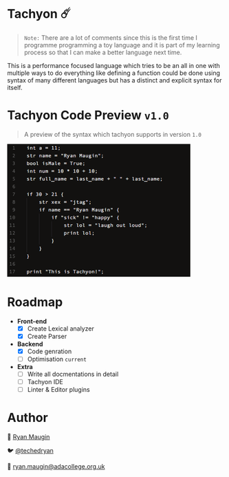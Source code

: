 # Tachyon ☄️

> `Note:` There are a lot of comments since this is the first time I programme programming a toy language and it is part of my learning process so that I can make a better language next time.

This is a performance focused language which tries to be an all in one with multiple ways to do everything like defining a function could be done using syntax of many different languages but has a distinct and explicit syntax for itself.

# Tachyon Code Preview `v1.0`

> A preview of the syntax which tachyon supports in version `1.0`

![Tacyon Syntax v1](./documentation/img/v1-syntax.png)

# Roadmap
- **Front-end**
    - [x] Create Lexical analyzer
    - [x] Create Parser

- **Backend**
    - [x] Code genration
    - [ ] Optimisation `current`
    
- **Extra**
    - [ ] Write all docmentations in detail
    - [ ] Tachyon IDE
    - [ ] Linter & Editor plugins

# Author

🤖 [Ryan Maugin](https://ryanmaugin.github.io)

🐦 [@techedryan](https://www.twitter.com/techedryan)

📨 ryan.maugin@adacollege.org.uk
